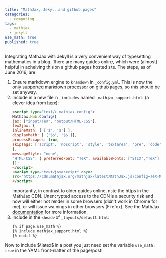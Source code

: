 ```yaml
---
title: "MathJax, Jekyll and github pages"
categories:
  - computing
tags:
  - mathjax
  - jekyll
use_math: true
published: true
---
```


Integrating MathJax with Jekyll is a very convenient way of typesetting mathematics in a blog. There are many guides online, which were (almost) helpful in acheiving this on a github pages hosted site. The steps, as of June 2016, are:

1. Ensure markdown engine to `kramdown` in `_config.yml`. This is now the [only supported markdown processor](https://help.github.com/articles/updating-your-markdown-processor-to-kramdown/) on github pages, so this should be set anyway.
2. Include in a new file in `_includes` named `_mathjax_support.html`: (a clever idea from [here](http://haixing-hu.github.io/programming/2013/09/20/how-to-use-mathjax-in-jekyll-generated-github-pages/)): 
    ```html
    <script type="text/x-mathjax-config">
    MathJax.Hub.Config({
    jax: ["input/TeX", "output/HTML-CSS"],
    tex2jax: {
    inlineMath: [ ['$', '$'] ],
    displayMath: [ ['$$', '$$']],
    processEscapes: true,
    skipTags: ['script', 'noscript', 'style', 'textarea', 'pre', 'code']
    },
    messageStyle: "none",
    "HTML-CSS": { preferredFont: "TeX", availableFonts: ["STIX","TeX"] }
    });
    </script>
    <script type="text/javascript" async
    src="https://cdn.mathjax.org/mathjax/latest/MathJax.js?config=TeX-MML-AM_CHTML">
    </script>
    ```
   Importantly, in contrast to older guides online, note the https in the MathJax CDN. Unencrypted access to the CDN is a security risk and now will either not render in some browsers (didn't work in Chrome for me), or will issue warnings in other browsers (Firefox). See the MathJax [documentation](http://docs.mathjax.org/en/latest/start.html#secure-access-to-the-cdn) for more information.
3. Include in the `<head>` of `_layouts/default.html`:
    ```html
    {% if page.use_math %}
    {% include mathjax_support.html %}
    {% endif %}
    ```

Now to include $\latex$ in a post you just need set the variable `use_math: true` in the YAML front-matter of the page/post!

